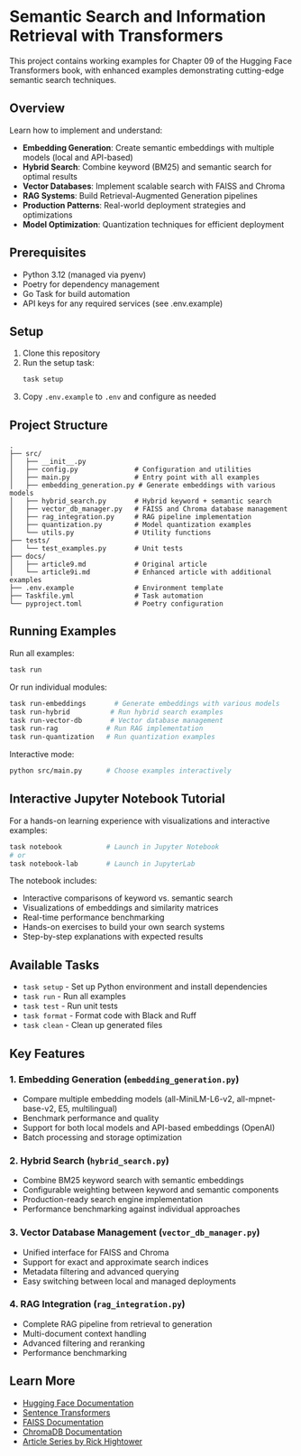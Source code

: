 # Semantic Search and Information Retrieval with Transformers

This project contains working examples for Chapter 09 of the Hugging Face Transformers book, with enhanced examples demonstrating cutting-edge semantic search techniques.

## Overview

Learn how to implement and understand:
- **Embedding Generation**: Create semantic embeddings with multiple models (local and API-based)
- **Hybrid Search**: Combine keyword (BM25) and semantic search for optimal results
- **Vector Databases**: Implement scalable search with FAISS and Chroma
- **RAG Systems**: Build Retrieval-Augmented Generation pipelines
- **Production Patterns**: Real-world deployment strategies and optimizations
- **Model Optimization**: Quantization techniques for efficient deployment

## Prerequisites

- Python 3.12 (managed via pyenv)
- Poetry for dependency management
- Go Task for build automation
- API keys for any required services (see .env.example)

## Setup

1. Clone this repository
2. Run the setup task:
   ```bash
   task setup
   ```
3. Copy `.env.example` to `.env` and configure as needed

## Project Structure

```
.
├── src/
│   ├── __init__.py
│   ├── config.py              # Configuration and utilities
│   ├── main.py                # Entry point with all examples
│   ├── embedding_generation.py # Generate embeddings with various models
│   ├── hybrid_search.py       # Hybrid keyword + semantic search
│   ├── vector_db_manager.py   # FAISS and Chroma database management
│   ├── rag_integration.py     # RAG pipeline implementation
│   ├── quantization.py        # Model quantization examples
│   └── utils.py               # Utility functions
├── tests/
│   └── test_examples.py       # Unit tests
├── docs/
│   ├── article9.md            # Original article
│   └── article9i.md           # Enhanced article with additional examples
├── .env.example               # Environment template
├── Taskfile.yml               # Task automation
└── pyproject.toml             # Poetry configuration
```

## Running Examples

Run all examples:
```bash
task run
```

Or run individual modules:
```bash
task run-embeddings       # Generate embeddings with various models
task run-hybrid          # Run hybrid search examples
task run-vector-db       # Vector database management
task run-rag            # Run RAG implementation
task run-quantization   # Run quantization examples
```

Interactive mode:
```bash
python src/main.py      # Choose examples interactively
```

## Interactive Jupyter Notebook Tutorial

For a hands-on learning experience with visualizations and interactive examples:
```bash
task notebook           # Launch in Jupyter Notebook
# or
task notebook-lab       # Launch in JupyterLab
```

The notebook includes:
- Interactive comparisons of keyword vs. semantic search
- Visualizations of embeddings and similarity matrices
- Real-time performance benchmarking
- Hands-on exercises to build your own search systems
- Step-by-step explanations with expected results

## Available Tasks

- `task setup` - Set up Python environment and install dependencies
- `task run` - Run all examples
- `task test` - Run unit tests
- `task format` - Format code with Black and Ruff
- `task clean` - Clean up generated files

## Key Features

### 1. Embedding Generation (`embedding_generation.py`)
- Compare multiple embedding models (all-MiniLM-L6-v2, all-mpnet-base-v2, E5, multilingual)
- Benchmark performance and quality
- Support for both local models and API-based embeddings (OpenAI)
- Batch processing and storage optimization

### 2. Hybrid Search (`hybrid_search.py`)
- Combine BM25 keyword search with semantic embeddings
- Configurable weighting between keyword and semantic components
- Production-ready search engine implementation
- Performance benchmarking against individual approaches

### 3. Vector Database Management (`vector_db_manager.py`)
- Unified interface for FAISS and Chroma
- Support for exact and approximate search indices
- Metadata filtering and advanced querying
- Easy switching between local and managed deployments

### 4. RAG Integration (`rag_integration.py`)
- Complete RAG pipeline from retrieval to generation
- Multi-document context handling
- Advanced filtering and reranking
- Performance benchmarking

## Learn More

- [Hugging Face Documentation](https://huggingface.co/docs)
- [Sentence Transformers](https://www.sbert.net/)
- [FAISS Documentation](https://github.com/facebookresearch/faiss)
- [ChromaDB Documentation](https://docs.trychroma.com/)
- [Article Series by Rick Hightower](https://cloudurable.com/blog/index.html)
